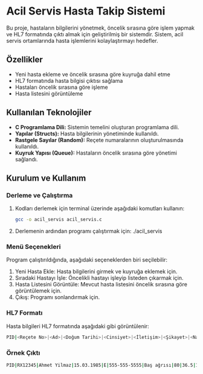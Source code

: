 # Acil Servis Hasta Takip Sistemi

Bu proje, hastaların bilgilerini yönetmek, öncelik sırasına göre işlem yapmak ve HL7 formatında çıktı almak için geliştirilmiş bir sistemdir. Sistem, acil servis ortamlarında hasta işlemlerini kolaylaştırmayı hedefler.

## Özellikler
- Yeni hasta ekleme ve öncelik sırasına göre kuyruğa dahil etme
- HL7 formatında hasta bilgisi çıktısı sağlama
- Hastaları öncelik sırasına göre işleme
- Hasta listesini görüntüleme

## Kullanılan Teknolojiler
- **C Programlama Dili:** Sistemin temelini oluşturan programlama dili.
- **Yapılar (Structs):** Hasta bilgilerinin yönetiminde kullanıldı.
- **Rastgele Sayılar (Random):** Reçete numaralarının oluşturulmasında kullanıldı.
- **Kuyruk Yapısı (Queue):** Hastaların öncelik sırasına göre yönetimi sağlandı.

## Kurulum ve Kullanım

### Derleme ve Çalıştırma
1. Kodları derlemek için terminal üzerinde aşağıdaki komutları kullanın:
   ```bash
   gcc -o acil_servis acil_servis.c

2. Derlemenin ardından programı çalıştırmak için:
./acil_servis


### Menü Seçenekleri
Program çalıştırıldığında, aşağıdaki seçeneklerden biri seçilebilir:

1. Yeni Hasta Ekle: Hasta bilgilerini girmek ve kuyruğa eklemek için.
2. Sıradaki Hastayı İşle: Öncelikli hastayı işleyip listeden çıkarmak için.
3. Hasta Listesini Görüntüle: Mevcut hasta listesini öncelik sırasına göre görüntülemek için.
4. Çıkış: Programı sonlandırmak için.

### HL7 Formatı
Hasta bilgileri HL7 formatında aşağıdaki gibi görüntülenir:
   ```bash
PID|<Reçete No>|<Ad>|<Doğum Tarihi>|<Cinsiyet>|<İletişim>|<Şikayet>|<Nabız>|<Vücut Sıcaklığı>|<Tansiyon (Büyük/Küçük)>|
```
### Örnek Çıktı
   ```bash
PID|RX12345|Ahmet Yilmaz|15.03.1985|E|555-555-5555|Baş ağrısı|80|36.5|130/85|
```
